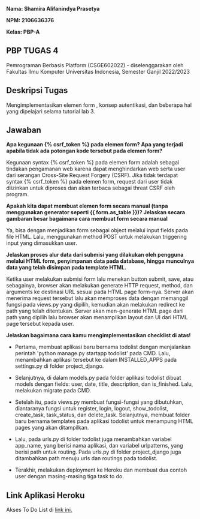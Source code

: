 __Nama: Shamira Alifanindya Prasetya__

__NPM: 2106636376__

__Kelas: PBP-A__

## PBP TUGAS 4 ##
Pemrograman Berbasis Platform (CSGE602022) - diselenggarakan oleh Fakultas Ilmu Komputer Universitas Indonesia, Semester Ganjil 2022/2023

## Deskripsi Tugas
Mengimplementasikan elemen form , konsep autentikasi, dan beberapa hal yang dipelajari selama tutorial lab 3.

## Jawaban
__Apa kegunaan {% csrf_token %} pada elemen form? Apa yang terjadi apabila tidak ada potongan kode tersebut pada elemen form?__

Kegunaan syntax {% csrf_token %} pada elemen form adalah sebagai tindakan pengamanan web karena dapat menghindarkan web serta user dari serangan Cross-Site Request Forgery (CSRF). Jika tidak terdapat syntax {% csrf_token %} pada elemen form, request dari user tidak diizinkan untuk diproses dan akan terbaca sebagai threat CSRF oleh program.



__Apakah kita dapat membuat elemen form secara manual (tanpa menggunakan generator seperti {{ form.as_table }})? Jelaskan secara gambaran besar bagaimana cara membuat form secara manual__

Ya, bisa dengan menjadikan form sebagai object melalui input fields pada file HTML. Lalu, menggunakan method POST untuk melakukan triggering input yang dimasukkan user.



__Jelaskan proses alur data dari submisi yang dilakukan oleh pengguna melalui HTML form, penyimpanan data pada database, hingga munculnya data yang telah disimpan pada template HTML.__

Ketika user melakukan submisi form lalu menekan button submit, save, atau sebagainya, browser akan melakukan generate HTTP request, method, dan arguments ke destinasi URL sesuai pada HTML page form-nya. Server akan menerima request tersebut lalu akan memproses data dengan memanggil fungsi pada views.py yang dipilih, kemudian akan melakukan redirect ke path yang telah ditentukan. Server akan men-generate HTML page dari path yang dipilih lalu browser akan menampilkan layout dan UI dari HTML page tersebut kepada user.



__Jelaskan bagaimana cara kamu mengimplementasikan checklist di atas!__
* Pertama, membuat aplikasi baru bernama todolist dengan menjalankan perintah 'python manage.py startapp todolist' pada CMD. Lalu, menambahkan aplikasi tersebut ke dalam INSTALLED_APPS pada settings.py di folder project_django.

* Selanjutnya, di dalam models.py pada folder aplikasi todolist dibuat models dengan fields: user, date, title, description, dan is_finished. Lalu, melakukan migrate pada CMD.

* Setelah itu, pada views.py membuat fungsi-fungsi yang dibutuhkan, diantaranya fungsi untuk register, login, logout, show_todolist, create_task, task_status, dan delete_task. Selanjutnya, membuat folder baru bernama templates pada aplikasi todolist untuk menampung HTML pages yang akan ditampilkan.

* Lalu, pada urls.py di folder todolist juga menambahkan variabel app_name, yang berisi nama aplikasi, dan variabel urlpatterns, yang berisi path untuk routing. Pada urls.py di folder project_django juga ditambahkan path menuju urls dan routings pada todolist.

* Terakhir, melakukan deployment ke Heroku dan membuat dua contoh user dengan masing-masing tiga task to do.



## Link Aplikasi Heroku
Akses To Do List di [link ini.](https://pbp-tugas-2-shamira.herokuapp.com/todolist)